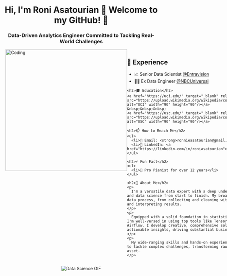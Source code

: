 <h1 align="center">Hi, I'm Roni Asatourian 👋 Welcome to my GitHub! 🧪</h1>
<h3 align="center">Data-Driven Analytics Engineer Committed to Tackling Real-World Challenges</h3>

<div style="display: flex;">
  <img align="right" alt="Coding" width="400" src="https://stemettes.org/zine/wp-content/uploads/sites/3/2021/12/ai-gif.gif">

  <div style="margin-right: 420px;">
    <h2>💼 Experience</h2>
    <ul>
      <li>📈 Senior Data Scientist <a href="https://entravision.com/">@Entravision</a></li>
      <li>👨‍💻 Ex Data Engineer <a href="https://www.nbcuniversal.com/">@NBCUniversal</a></li>
    </ul>

    <h2>🎓 Education</h2>
    <a href="https://uci.edu/" target="_blank" rel="noreferrer"><img src="https://upload.wikimedia.org/wikipedia/commons/8/88/UCI_Anteaters_logo.png" alt="UCI" width="90" height="90"/></a>
    &nbsp;&nbsp;&nbsp;
    <a href="https://usc.edu/" target="_blank" rel="noreferrer"><img src="https://upload.wikimedia.org/wikipedia/commons/9/94/USC_Trojans_logo.svg" alt="USC" width="90" height="90"/></a>

    <h2>📫 How to Reach Me</h2>
    <ul>
      <li>📧 Email: <strong>ronnieasatourian@gmail.com</strong></li>
      <li>🔗 LinkedIn: <a href="https://linkedin.com/in/roniasatourian">roniasatourian</a></li>
    </ul>

    <h2>⚡ Fun Fact</h2>
    <ul>
      <li>🎹 Pro Pianist for over 12 years</li>
    </ul>

    <h2>🚀 About Me</h2>
    <p>
      I'm a versatile data expert with a deep understanding of both data engineering and data science from start to finish. My broad experience covers the entire data process, from collecting and cleaning with ETL/ELT techniques, to analyzing and interpreting results.
    </p>
    <p>
      Equipped with a solid foundation in statistical modeling and machine learning, I'm well-versed in using top tools like TensorFlow, Hadoop, Spark, SQL, and Airflow. I develop creative, comprehensive solutions that turn data into actionable insights, driving substantial business impact.
    </p>
    <p>
      My wide-ranging skills and hands-on experience in various industries enable me to tackle complex challenges, transforming raw data into a valuable strategic asset.
    </p>
  </div>
</div>

<p align="center">
  <img src="https://miro.medium.com/v2/resize:fit:720/1*n3FAnk_c97ptZt1YW7cEqw.gif" alt="Data Science GIF" />
</p>
